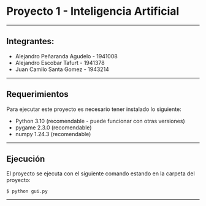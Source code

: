 # Proyecto 1 - Inteligencia Artificial
***
## Integrantes: 
  * Alejandro Peñaranda Agudelo - 1941008
  * Alejandro Escobar Tafurt - 1941378
  * Juan Camilo Santa Gomez - 1943214
***
## Requerimientos
Para ejecutar este proyecto es necesario tener instalado lo siguiente:
  * Python 3.10 (recomendable - puede funcionar con otras versiones)
  * pygame 2.3.0 (recomendable)
  * numpy 1.24.3 (recomendable)
***
## Ejecución
El proyecto se ejecuta con el siguiente comando estando en la carpeta del proyecto:
```
$ python gui.py
```
***

